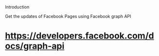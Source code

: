Introduction

<p>Get the updates of Facebook Pages using Facebook graph API</p>

https://developers.facebook.com/docs/graph-api
=======
